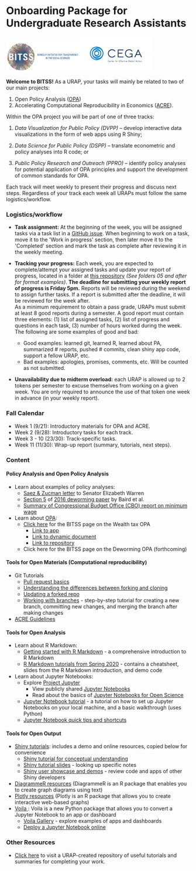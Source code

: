 # Onboarding Package for Undergraduate Research Assistants

<img width="200" src="./BITSS_logo_horizontal.png"><img width="200" src="./CEGA_logo.png">

__Welcome to BITSS!__ As a URAP, your tasks will mainly be related to two of our main projects:
  1. Open Policy Analysis ([OPA](https://www.bitss.org/opa/))
  2. Accelerating Computational Reproducibility in Economics ([ACRE](https://bitss.github.io/ACRE/)).  

Within the OPA project you will be part of one of three tracks:

1. *Data Visualization for Public Policy (DVPP)* – develop interactive data visualizations in the form of web apps using R Shiny;

2. *Data Science for Public Policy (DSPP)* – translate econometric and policy analyses into R code; or

3. *Public Policy Research and Outreach (PPRO)* – identify policy analyses for potential application of OPA principles and support the development of common standards for OPA.

Each track will meet weekly to present their progress and discuss next steps. Regardless of your track each week all URAPs must follow the same logistics/workflow.

### Logistics/workflow
- __Task assignment:__ At the beginning of the week, you will be assigned tasks via a task list in a [GitHub issue](https://github.com/BITSS-OPA/opa-deworming/issues/30). When beginning to work on a task, move it to the 'Work in progress' section, then later move it to the 'Completed' section and mark the task as complete after reviewing it in the weekly meeting.  
- __Tracking your progress:__ Each week, you are expected to complete/attempt your assigned tasks and update your report of progress, located in a folder at [this repository](https://github.com/BITSS-OPA/URAP-week-progress) _(See folders 05 and after for format examples)_. **The deadline for submitting your weekly report of progress is Friday 5pm.** Reports will be reviewed during the weekend to assign further tasks. If a report is submitted after the deadline, it will be reviewed for the week after.   
As a minimum requirement to obtain a pass grade, URAPs must submit at least 8 good reports during a semester. A good report must contain three elements: (1) list of assigned tasks, (2) list of progress and questions in each task, (3) number of hours worked during the week. The following are some examples of good and bad:
  - Good examples: learned git, learned R, learned about PA, summarized # reports, pushed # commits, clean shiny app code, support a fellow URAP, etc.
  - Bad examples: apologies, promises, comments, etc. Will be counted as not submitted.  




- **Unavailability due to midterm overload:** each URAP is allowed up to 2 tokens per semester to excuse themselves from working on a given week. You are only required to announce the use of that token one week in advance (in your weekly report).

### Fall Calendar
 - Week 1 (9/21): Introductory materials for OPA and ACRE.
 - Week 2 (9/28): Introductory tasks for each track.
 - Week 3 - 10 (23/30): Track-specific tasks.
 - Week 11 (11/30): Wrap-up report (summary, tutorials, next steps).

### Content

#### Policy Analysis and Open Policy Analysis
- Learn about examples of policy analyses:
  - [Saez & Zucman letter](https://www.warren.senate.gov/imo/media/doc/saez-zucman-wealthtax.pdf) to Senator Elizabeth Warren
  - [Section 5](https://www.ncbi.nlm.nih.gov/pmc/articles/PMC5094294/?report=classic#__sec18title) of [2016 deworming paper](https://academic.oup.com/qje/article-abstract/131/4/1637/2468871) by Baird et al.
  - [Summary of Congressional Budget Office (CBO) report on minimum wage](https://github.com/BITSS-OPA/Tutorials/blob/master/Summaries/Minimum%20Wage/CBO%20Minimum%20Wage%20Report%20-%20summary.md)
- Learn about [OPA](https://osf.io/preprints/metaarxiv/jnyqh):
  - [Click here](https://www.bitss.org/opa/projects/progressive-wealth-tax/) for the BITSS page on the Wealth tax OPA
    - [Link to app](http://wealthtaxsimulator.org/simulator_app/)
    - [Link to dynamic document](http://wealthtaxsimulator.org/analysis/)
    - [Link to repository](https://github.com/BITSS/opa-wealthtax)
  - Click here for the BITSS page on the Deworming OPA (forthcoming)

#### Tools for Open Materials (Computational reproducibility)
- Git Tutorials  
  - [Pull request basics](https://thenewstack.io/getting-legit-with-git-and-github-your-first-pull-request/)
  - [Understanding the differences between forking and cloning](https://thenewstack.io/getting-legit-with-git-and-github-cloning-and-forking/)
  - [Updating a forked repo](https://github.com/BITSS-OPA/Tutorials/blob/master/GitHub/updating%20forked%20repos.md)
  - [Working with branches](https://thenewstack.io/dont-mess-with-the-master-working-with-branches-in-git-and-github/) - step-by-step tutorial for creating a new branch, committing new changes, and merging the branch after making changes
- [ACRE Guidelines](https://bitss.github.io/ACRE/)  

#### Tools for Open Analysis
- Learn about R Markdown:
  - [Getting started with R Markdown](https://resources.rstudio.com/the-essentials-of-data-science/getting-started-with-r-markdown-60-02) - a comprehensive introduction to R Markdown
  - [R Markdown tutorials from Spring 2020](https://github.com/BITSS-OPA/Tutorials/blob/master/R_markdown/Online%20Resources.md) - contains a cheatsheet, slides from the R Markdown introduction, and demo code  
- Learn about Jupyter Notebooks:
  - Explore [Project Jupyter](https://jupyter.org/)
    - View publicly shared [Jupyter Notebooks](https://nbviewer.jupyter.org/)
    - Read about the basics of [Jupyter Notebooks for Open Science](https://reproducible-analysis-workshop.readthedocs.io/en/latest/4.Jupyter-Notebook.html#)
  - [Jupyter Notebook tutorial](https://www.dataquest.io/blog/jupyter-notebook-tutorial/) - a tutorial on how to set up Jupyter Notebooks on your local machine, and a basic walkthrough (uses Python)
  - [Jupyter Notebook quick tips and shortcuts](https://www.dataquest.io/blog/jupyter-notebook-tips-tricks-shortcuts/)

#### Tools for Open Output
- [Shiny tutorials](https://github.com/BITSS-OPA/Tutorials/tree/master/R_Shiny): includes a demo and online resources, copied below for convenience
  - [Shiny tutorial for conceptual  understanding](https://shiny.rstudio.com/tutorial/)
  - [Shiny tutorial slides](https://datascienceplus.com/wp-content/uploads/2017/10/How-to-start-with-ShinyR.pdf) - looking up specific notes
  - [Shiny user showcase and demos](https://shiny.rstudio.com/gallery/#user-showcase) - review code and apps of other Shiny developers
- [DiagrammeR resources](https://github.com/BITSS-OPA/Tutorials/blob/master/DiagrammeR/Online%20Resources.md) (DiagrammeR is an R package that enables you to create graph diagrams using text)
- [Plotly resources](https://github.com/BITSS-OPA/Tutorials/blob/master/Plotly/Basic%20Info%20and%20Resources.md) (Plotly is an R package that allows you to create interactive web-based graphs)  
- [Voila ](https://neurohive.io/en/news/voila-lets-you-create-a-standalone-app-from-your-jupyter-notebook/): Voila is a new Python package that allows you to convert a Jupyter Notebook to an app or dashboard
  - [Voila Gallery](https://blog.jupyter.org/a-gallery-of-voil%C3%A0-examples-a2ce7ef99130) - explore examples of apps and dashboards
  - [Deploy a Jupyter Notebook online](https://pythonforundergradengineers.com/deploy-jupyter-notebook-voila-heroku.html)

### Other Resources

- [Click here](https://github.com/BITSS-OPA/Tutorials) to visit a URAP-created repository of useful tutorials and summaries for completing your work.
